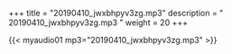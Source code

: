+++
title = "20190410_jwxbhpyv3zg.mp3"
description = " 20190410_jwxbhpyv3zg.mp3 "
weight = 20
+++

{{< myaudio01 mp3="20190410_jwxbhpyv3zg.mp3" >}}

